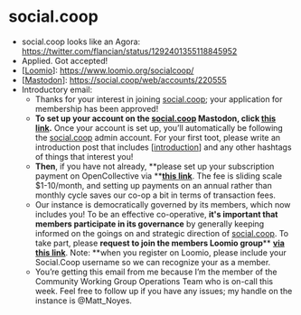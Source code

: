 # social.coop
- social.coop looks like an Agora: https://twitter.com/flancian/status/1292401355118845952
- Applied. Got accepted!
- [[Loomio]]: https://www.loomio.org/socialcoop/
- [[Mastodon]]: https://social.coop/web/accounts/220555
- Introductory email:
    - Thanks for your interest in joining [social.coop](http://social.coop); your application for membership has been approved!
    - **To set up your account on the [social.coop](http://social.coop) Mastodon, click **[**this link**](https://social.coop/invite/wNmdZ4Ay)**.** Once your account is set up, you’ll automatically be following the [social.coop](http://social.coop) admin account. For your first toot, please write an introduction post that includes [[introduction]] and any other hashtags of things that interest you!
    - **Then**, if you have not already, **please set up your subscription payment on OpenCollective via **[**this link**](https://opencollective.com/socialcoop). The fee is sliding scale $1-10/month, and setting up payments on an annual rather than monthly cycle saves our co-op a bit in terms of transaction fees.
    - Our instance is democratically governed by its members, which now includes you! To be an effective co-operative, **it's important that members participate in its governance** by generally keeping informed on the goings on and strategic direction of [social.coop](http://social.coop). To take part, please **request to join the members Loomio group**** **[**via this link**](https://www.loomio.org/socialcoop/)**. Note: **when you register on Loomio, please include your Social.Coop username so we can recognize your as a member.
    - You’re getting this email from me because I’m the member of the Community Working Group Operations Team who is on-call this week. Feel free to follow up if you have any issues; my handle on the instance is @Matt_Noyes.

[//begin]: # "Autogenerated link references for markdown compatibility"
[Loomio]: loomio.md "Loomio"
[Mastodon]: mastodon.md "Mastodon"
[introduction]: introduction.md "Introduction"
[//end]: # "Autogenerated link references"